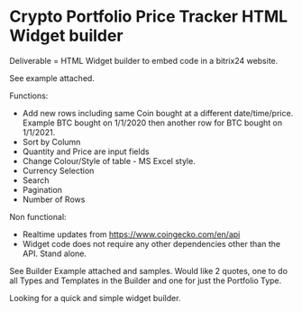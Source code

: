# Crypto Portfolio Price Tracker HTML Widget builder

Deliverable = HTML Widget builder to embed code in a bitrix24 website.

See example attached.

Functions:
- Add new rows including same Coin bought at a different date/time/price. Example BTC bought on 1/1/2020 then another row for BTC bought on 1/1/2021.
- Sort by Column
- Quantity and Price are input fields
- Change Colour/Style of table - MS Excel style.
- Currency Selection
- Search
- Pagination
- Number of Rows

Non functional:

- Realtime updates from https://www.coingecko.com/en/api
- Widget code does not require any other dependencies other than the API. Stand alone.

See Builder Example attached and samples. Would like 2 quotes, one to do all Types and Templates in the Builder and one for just the Portfolio Type.

Looking for a quick and simple widget builder.


